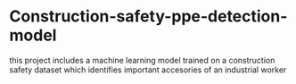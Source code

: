 # Construction-safety-ppe-detection-model
this project includes a machine learning model trained on a construction safety dataset which identifies important accesories of an industrial worker
